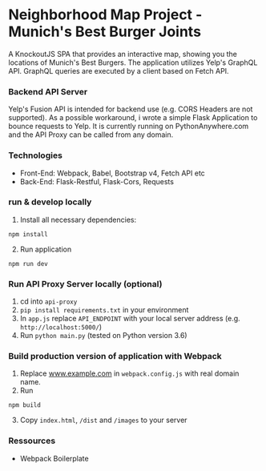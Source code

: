 # Neighborhood Map Project - Munich's Best Burger Joints

A KnockoutJS SPA that provides an interactive map, showing you the locations of Munich's Best Burgers.
The application utilizes Yelp's GraphQL API. GraphQL queries are executed by a client based on Fetch API.

### Backend API Server

Yelp's Fusion API is intended for backend use (e.g. CORS Headers are not supported). As a possible workaround, i wrote a simple Flask Application to bounce requests to Yelp. It is currently running on PythonAnywhere.com and the API Proxy can be called from any domain.

### Technologies

* Front-End: Webpack, Babel, Bootstrap v4, Fetch API etc
* Back-End: Flask-Restful, Flask-Cors, Requests

###  run & develop locally 

1. Install all necessary dependencies: 
```
npm install 
```

2. Run application
```
npm run dev
```

###  Run API Proxy Server locally (optional)

1. cd into `api-proxy`
2. `pip install requirements.txt` in your environment
3. In `app.js` replace `API_ENDPOINT` with your local server address (e.g. `http://localhost:5000/`)
4. Run `python main.py` (tested on Python version 3.6)


### Build production version of application with Webpack

1. Replace www.example.com in `webpack.config.js`  with real domain name.
2. Run
```
npm build
```
3. Copy `index.html`, `/dist` and `/images` to your server


### Ressources 

 * Webpack Boilerplate

